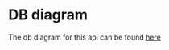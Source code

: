 # DB diagram

The db diagram for this api can be found <a href="DB digram -> https://dbdiagram.io/d/NC-news-backend-668cfa6d9939893dae6d1c3b" target="_blank" Open Browser>here</a>

